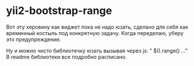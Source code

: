 # yii2-bootstrap-range
Вот эту херовину как виджет пока не надо юзать, сделано для себя как временный костыль под конкретную задачу. Когда переделаю, уберу это предупреждение.

Ну и можно чисто библиотечку юзать вызывая через js: " $().range() ..."
В readme библиотеки все подробно расписано.
